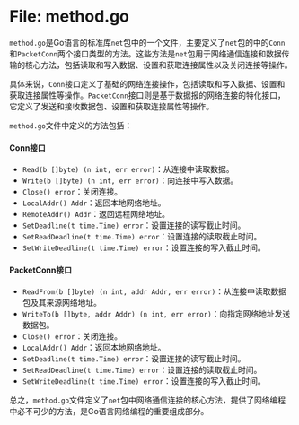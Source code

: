 # File: method.go

`method.go`是Go语言的标准库`net`包中的一个文件，主要定义了`net`包的中的`Conn`和`PacketConn`两个接口类型的方法。这些方法是`net`包用于网络通信连接和数据传输的核心方法，包括读取和写入数据、设置和获取连接属性以及关闭连接等操作。

具体来说，`Conn`接口定义了基础的网络连接操作，包括读取和写入数据、设置和获取连接属性等操作。`PacketConn`接口则是基于数据报的网络连接的特化接口，它定义了发送和接收数据包、设置和获取连接属性等操作。

`method.go`文件中定义的方法包括：

#### Conn接口

- `Read(b []byte) (n int, err error)`：从连接中读取数据。
- `Write(b []byte) (n int, err error)`：向连接中写入数据。
- `Close() error`：关闭连接。
- `LocalAddr() Addr`：返回本地网络地址。
- `RemoteAddr() Addr`：返回远程网络地址。
- `SetDeadline(t time.Time) error`：设置连接的读写截止时间。
- `SetReadDeadline(t time.Time) error`：设置连接的读取截止时间。
- `SetWriteDeadline(t time.Time) error`：设置连接的写入截止时间。

#### PacketConn接口

- `ReadFrom(b []byte) (n int, addr Addr, err error)`：从连接中读取数据包及其来源网络地址。
- `WriteTo(b []byte, addr Addr) (n int, err error)`：向指定网络地址发送数据包。
- `Close() error`：关闭连接。
- `LocalAddr() Addr`：返回本地网络地址。
- `SetDeadline(t time.Time) error`：设置连接的读写截止时间。
- `SetReadDeadline(t time.Time) error`：设置连接的读取截止时间。
- `SetWriteDeadline(t time.Time) error`：设置连接的写入截止时间。

总之，`method.go`文件定义了`net`包中网络通信连接的核心方法，提供了网络编程中必不可少的方法，是Go语言网络编程的重要组成部分。

